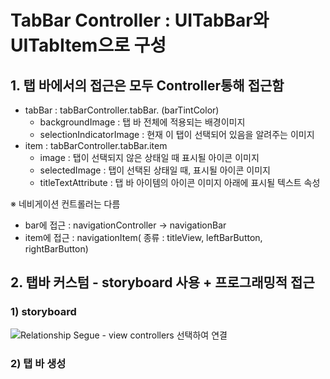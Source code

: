 # TabBar Controller : UITabBar와 UITabItem으로 구성

## 1. 탭 바에서의 접근은 모두 Controller통해 접근함
- tabBar : tabBarController.tabBar. (barTintColor)
    - backgroundImage : 탭 바 전체에 적용되는 배경이미지
    - selectionIndicatorImage : 현재 이 탭이 선택되어 있음을 알려주는 이미지
- item : tabBarController.tabBar.item
    - image : 탭이 선택되지 않은 상태일 때 표시될 아이콘 이미지
    - selectedImage : 탭이 선택된 상태일 때, 표시될 아이콘 이미지
    - titleTextAttribute : 탭 바 아이템의 아이콘 이미지 아래에 표시될 텍스트 속성
 
 ※ 네비게이션 컨트롤러는 다름
  - bar에 접근 : navigationController -> navigationBar
  - item에 접근 : navigationItem( 종류 : titleView, leftBarButton, rightBarButton)
  
## 2. 탭바 커스텀 - storyboard 사용 + 프로그래밍적 접근
### 1) storyboard
  ![Relationship Segue - view controllers 선택하여 연결](https://user-images.githubusercontent.com/48436020/100585429-ee09d280-3330-11eb-8db0-1c1db1a3f9b0.png)

### 2) 탭 바 생성
```swift


```


